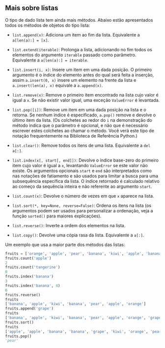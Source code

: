 ## Mais sobre listas

O tipo de dado lista tem ainda mais métodos. Abaixo estão apresentados todos os métodos de objetos do tipo lista:

- `list.append(x)`: Adiciona um item ao fim da lista. Equivalente a `a[len(a):] = [x]`.

- `list.extend(iterable)`: Prolonga a lista, adicionando no fim todos os elementos do argumento `iterable` passado como parâmetro. Equivalente a `a[len(a):] = iterable`.

- `list.insert(i, x)`: Insere um item em uma dada posição. O primeiro argumento é o índice do elemento antes do qual será feita a inserção, assim `a.insert(0, x)` insere um elemento na frente da lista e `a.insert(len(a), x)` equivale a `a.append(x)`.

- `list.remove(x)`: Remove o primeiro item encontrado na lista cujo valor é igual a `x`. Se não existir valor igual, uma exceção `ValueError` é levantada.

- `list.pop([i])`: Remove um item em uma dada posição na lista e o retorna. Se nenhum índice é especificado, `a.pop()` remove e devolve o último item da lista. (Os colchetes ao redor do `i` na demonstração do método indica que o parâmetro é opcional, e não que é necessário escrever estes colchetes ao chamar o método. Você verá este tipo de notação frequentemente na Biblioteca de Referência Python.)

- `list.clear()`: Remove todos os itens de uma lista. Equivalente a `del a[:]`.

- `list.index(x[, start[, end]])`: Devolve o índice base-zero do primeiro item cujo valor é igual a `x`, levantando `ValueError` se este valor não existe. Os argumentos opcionais `start` e `end` são interpretados como nas notações de fatiamento e são usados para limitar a busca para uma subsequência específica da lista. O índice retornado é calculado relativo ao começo da sequência inteira e não referente ao argumento `start`.

- `list.count(x)`: Devolve o número de vezes em que `x` aparece na lista.

- `list.sort(*, key=None, reverse=False)`: Ordena os itens na lista (os argumentos podem ser usados para personalizar a ordenação, veja a função `sorted()` para maiores explicações).

- `list.reverse()`: Inverte a ordem dos elementos na lista.

- `list.copy()`: Devolve uma cópia rasa da lista. Equivalente a `a[:]`.

Um exemplo que usa a maior parte dos métodos das listas:

```python
fruits = ['orange', 'apple', 'pear', 'banana', 'kiwi', 'apple', 'banana']
fruits.count('apple')
2
fruits.count('tangerine')
0
fruits.index('banana')
3
fruits.index('banana', 4)
6
fruits.reverse()
fruits
['banana', 'apple', 'kiwi', 'banana', 'pear', 'apple', 'orange']
fruits.append('grape')
fruits
['banana', 'apple', 'kiwi', 'banana', 'pear', 'apple', 'orange', 'grape']
fruits.sort()
fruits
['apple', 'apple', 'banana', 'banana', 'grape', 'kiwi', 'orange', 'pear']
fruits.pop()
'pear'
```

